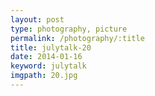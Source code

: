 ```yaml
---
layout: post
type: photography, picture
permalink: /photography/:title
title: julytalk-20
date: 2014-01-16
keyword: julytalk
imgpath: 20.jpg
---
```



